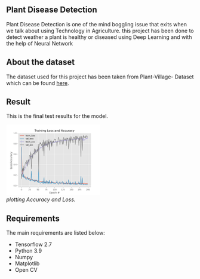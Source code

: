 ## Plant Disease Detection
Plant Disease Detection is one of the mind boggling issue that exits when we talk about using Technology in Agriculture.
this project has been done to detect weather a plant is healthy or diseased using Deep Learning and with the help of Neural Network

## About the dataset
The dataset used for this project has been taken from Plant-Village- Dataset which can be found [here](https://github.com/spMohanty/PlantVillage-Dataset/tree/master/raw/color/).

## Result
This is the final test results for the model.

<p>
	<img src="assets/plot.png" alt="photo not available" width="50%" height="50%">
	<br>
	<em>plotting Accuracy and Loss.</em>
</p>

## Requirements
The main requirements are listed below:

* Tensorflow 2.7
* Python 3.9
* Numpy
* Matplotlib
* Open CV
